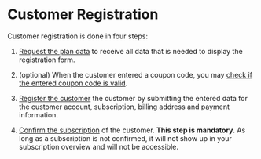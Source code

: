 # Customer Registration

Customer registration is done in four steps:

1.  [Request the plan data](#request-plan-data) to receive all data that is
    needed to display the registration form.

2.  (optional) When the customer entered a coupon code, you may
    [check if the entered coupon code is valid](#check-coupon-code).

3.  [Register the customer](#register) the customer by submitting the entered
    data for the customer account, subscription, billing address and payment
    information.

4.  [Confirm the subscription](#confirm-subscription) of the customer. **This
    step is mandatory.** As long as a subscription is not confirmed, it will not
    show up in your subscription overview and will not be accessible.
